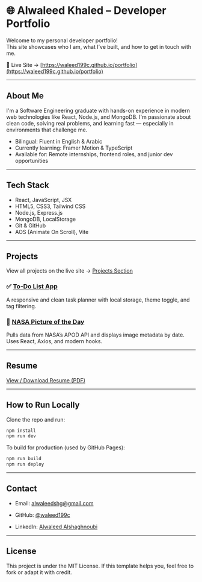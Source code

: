 # 🌐 Alwaleed Khaled – Developer Portfolio

Welcome to my personal developer portfolio!  
This site showcases who I am, what I’ve built, and how to get in touch with me.

🔗 Live Site → [https://waleed199c.github.io/portfolio](https://waleed199c.github.io/portfolio)

---

## About Me

I'm a Software Engineering graduate with hands-on experience in modern web technologies like React, Node.js, and MongoDB. I'm passionate about clean code, solving real problems, and learning fast — especially in environments that challenge me.

-  Bilingual: Fluent in English & Arabic  
-  Currently learning: Framer Motion & TypeScript  
-  Available for: Remote internships, frontend roles, and junior dev opportunities

---

## Tech Stack

- React, JavaScript, JSX  
- HTML5, CSS3, Tailwind CSS  
- Node.js, Express.js  
- MongoDB, LocalStorage  
- Git & GitHub  
- AOS (Animate On Scroll), Vite

---

## Projects

View all projects on the live site → [Projects Section](https://waleed199c.github.io/portfolio/#/projects)

### ✅ [To-Do List App](https://github.com/waleed199c/todo-list-react)
A responsive and clean task planner with local storage, theme toggle, and tag filtering.

### 🚀 [NASA Picture of the Day](https://github.com/waleed199c/NASA-API-React)
Pulls data from NASA’s APOD API and displays image metadata by date. Uses React, Axios, and modern hooks.

---

## Resume

[View / Download Resume (PDF)](https://waleed199c.github.io/portfolio/Alwaleed-Khaled-Resume.pdf)

---

## How to Run Locally

Clone the repo and run:

```bash
npm install
npm run dev
```

To build for production (used by GitHub Pages):

```bash
npm run build
npm run deploy
```

---

## Contact
- Email: [alwaleedshg@gmail.com](mailto:alwaleedshg@gmail.com)

- GitHub: [@waleed199c](https://github.com/waleed199c)

- LinkedIn: [Alwaleed Alshaghnoubi](https://www.linkedin.com/in/alwaleed-alshaghnoubi/)

---

## License
This project is under the MIT License.
If this template helps you, feel free to fork or adapt it with credit.